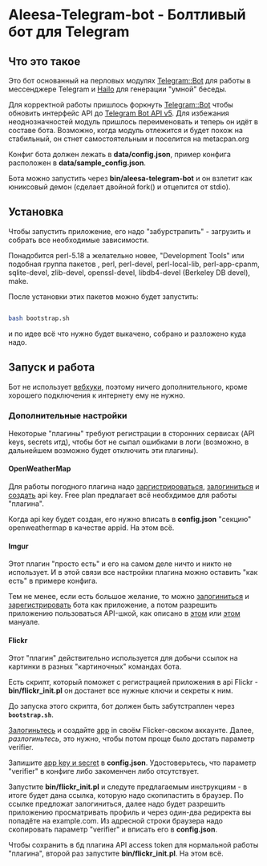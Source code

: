 # Aleesa-Telegram-bot - Болтливый бот для Telegram

## Что это такое

Это бот основанный на перловых модулях [Telegram::Bot][1] для работы в
мессенджере Telegram и [Hailo][2] для генерации "умной" беседы.

Для корректной работы пришлось форкнуть [Telegram::Bot][1] чтобы обновить
интерфейс API до [Telegram Bot API v5][3]. Для избежания неоднозначностей модуль
пришлось переименовать и теперь он идёт в составе бота. Возможно, когда модуль
отлежится и будет похож на стабильный, он стнет самостоятельным и поселится на
metacpan.org

Конфиг бота должен лежать в **data/config.json**, пример конфига расположен в
**data/sample_config.json**.

Бота можно запустить через **bin/aleesa-telegram-bot** и он взлетит как юниксовый
демон (сделает двойной fork() и отцепится от stdio).

## Установка

Чтобы запустить приложение, его надо "забурстрапить" - загрузить и собрать все
необходимые зависимости.

Понадобится perl-5.18 а желательно новее, "Development Tools" или подобная
группа пакетов , perl, perl-devel, perl-local-lib, perl-app-cpanm, sqlite-devel,
zlib-devel, openssl-devel, libdb4-devel (Berkeley DB devel), make.

После установки этих пакетов можно будет запустить:

```bash

bash bootstrap.sh

```

и по идее всё что нужно будет выкачено, собрано и разложено куда надо.

## Запуск и работа

Бот не использует [вебхуки][4], поэтому ничего дополнительного, кроме хорошего
подключения к интернету ему не нужно.

### Дополнительные настройки

Некоторые "плагины" требуют регистрации в сторонних сервисах (API keys, secrets
итд), чтобы бот не сыпал ошибками в логи (возможно, в дальнейшем возможно будет
отключить эти плагины).

#### OpenWeatherMap

Для работы погодного плагина надо [заргистрироваться][5], [залогиниться][6] и
[создать][7] api key. Free plan предлагает всё необхдимое для работы "плагина".

Когда api key будет создан, его нужно вписать в **config.json** "секцию"
openweathermap в качестве appid. На этом всё.

#### Imgur

Этот плагин "просто есть" и его на самом деле ничто и никто не использует. И в
этой связи все настройки плагина можно оставить "как есть" в примере конфига.

Тем не менее, если есть большое желание, то можно [залогиниться][8] и
[зарегистрировать][9] бота как приложение, а потом разрешить приложению
пользоваться API-шкой, как описано в [этом][10] или [этом][11] мануале.

#### Flickr

Этот "плагин" действительно используется для добычи ссылок на картинки в разных
"картиночных" командах бота.

Есть скрипт, который поможет с регистрацией приложения в api Flickr -
**bin/flickr_init.pl** он достанет все нужные ключи и секреты к ним.

До запуска этого скрипта, бот должен быть забутстраплен через **`bootstrap.sh`**.

[Залогиньтесь][11] и создайте [app][12] in своём Flicker-овском аккаунте. Далее,
*разлогиньтесь*, это нужно, чтобы потом проще было достать параметр verifier.

Запишите [app key и secret][13] в **config.json**. Удостоверьтесь, что параметр
"verifier" в конфиге либо закоменчен либо отсутствует.

Запустите **bin/flickr_init.pl** и следуте предлагаемым инструкциям - в итоге
будет дана ссылка, которую надо скопипастить в браузер. По ссылке предложат
залогиниться, далее надо будет разрешить приложению просматривать профиль и
через один-два редиректа вы попадёте на example.com. Из адресной строки браузера
надо скопировать параметр "verifier" и вписать его в **config.json**.

Чтобы сохранить в бд плагина API access token для нормальной работы "плагина",
второй раз запустите **bin/flickr_init.pl**. На этом всё.

[1]: https://metacpan.org/pod/Telegram::Bot
[2]: https://metacpan.org/pod/Hailo
[3]: https://core.telegram.org/bots/api
[4]: https://core.telegram.org/bots/api#getting-updates
[5]: https://home.openweathermap.org/users/sign_up
[6]: https://home.openweathermap.org/users/sign_in
[7]: https://home.openweathermap.org/api_keys
[8]: https://imgur.com/signin
[9]: https://api.imgur.com/oauth2/addclient
[10]: https://apidocs.imgur.com/#authorization-and-oauth
[11]: https://identity.flickr.com/login
[12]: https://www.flickr.com/services/apps/create/apply/
[13]: https://www.flickr.com/services/api/keys/
